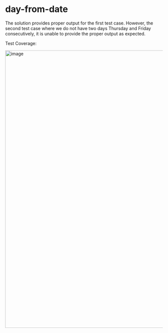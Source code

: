 # day-from-date
The solution provides proper output for the first test case. However, the second test case where we do not have two days Thursday and Friday consecutively, it is unable to provide the proper output as expected.

Test Coverage:

<img width="888" alt="image" src="https://github.com/RaunakMandal/day-from-date/assets/45995056/5d345ca2-9cb1-40c5-8b97-5a618308a728">
